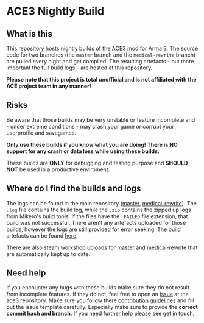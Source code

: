 # ACE3 Nightly Build
## What is this
This repository hosts nightly builds of the [ACE3](https://github.com/acemod/ACE3) mod for Arma 3. The source code for two branches (the `master` branch and the `medical-rewrite` branch) are pulled every night and get compiled. The resulting artefacts - but more important the full build logs - are hosted at this repository. 

__Please note that this project is total unofficial and is not affiliated with the ACE project team in any manner!__

## Risks
Be aware that those builds may be very unstable or feature incomplete and - under extreme conditions - may crash your game or corrupt your userprofile and savegames. 

__Only use these builds if you know what you are doing! There is NO support for any crash or data loss while using these builds.__ 

These builds are __ONLY__ for debugging and testing purpose and __SHOULD NOT__ be used in a productive enviroment.

## Where do I find the builds and logs
The logs can be found in the main repository ([master](https://github.com/Zakant/ACE3_Nightly/tree/master/Logs/master), [medical-rewrite](https://github.com/Zakant/ACE3_Nightly/tree/master/Logs/medical-rewrite)). The `.log` file contains the build log, while the `.zip` contains the zipped up logs from Mikero's build tools. If the files have the `.FAILED` file extension, that build was not successful. There aren't any artefacts uploaded for those builds, however the logs are still provided for error seeking.
The build artefacts can be found [here](https://github.com/Zakant/ACE3_Nightly/releases).

There are also steam workshop uploads for [master](https://steamcommunity.com/sharedfiles/filedetails/?id=1461430193) and [medical-rewrite](https://steamcommunity.com/sharedfiles/filedetails/?id=1460588026) that are automatically kept up to date.


## Need help
If you encounter any bugs with these builds make sure they do not result from incomplete features. If they do not, feel free to open an [issue](https://github.com/acemod/ACE3/issues) at the ace3 repository. Make sure you follow there [contribution guidelines](https://github.com/acemod/ACE3/blob/master/.github/CONTRIBUTING.md) and fill out the issue template carefully. Especially make sure to provide the __correct commit hash and branch__. If you need further help please see [get in touch](https://github.com/acemod/ACE3#get-in-touch).
